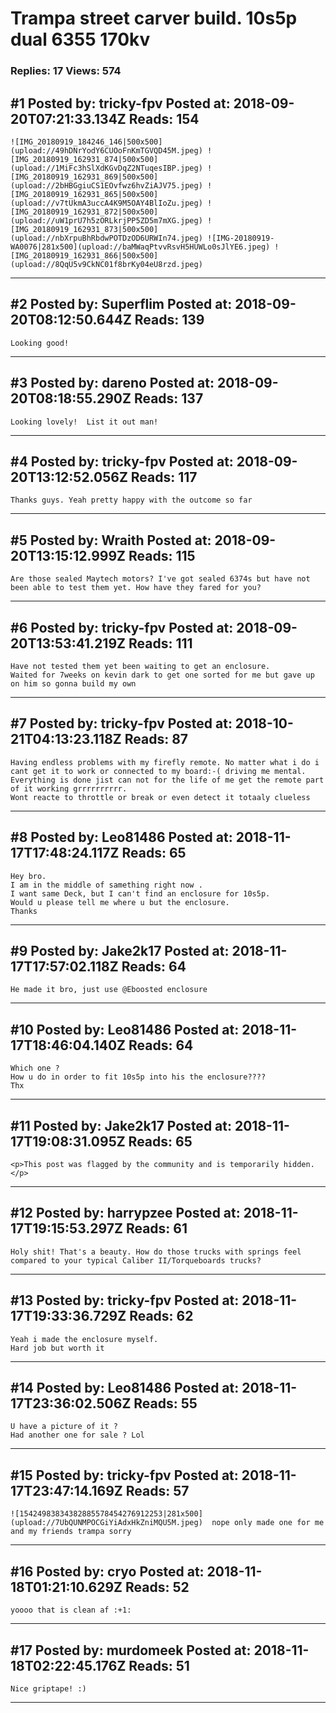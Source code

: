 # Trampa street carver build. 10s5p dual 6355 170kv

### Replies: 17 Views: 574

## \#1 Posted by: tricky-fpv Posted at: 2018-09-20T07:21:33.134Z Reads: 154

```
![IMG_20180919_184246_146|500x500](upload://49hDNrYodY6CUOoFnKmTGVQD45M.jpeg) ![IMG_20180919_162931_874|500x500](upload://1MiFc3hSlXdKGvDqZ2NTuqesIBP.jpeg) ![IMG_20180919_162931_869|500x500](upload://2bHBGgiuCS1EOvfwz6hvZiAJV75.jpeg) ![IMG_20180919_162931_865|500x500](upload://v7tUkmA3uccA4K9M5OAY4BlIoZu.jpeg) ![IMG_20180919_162931_872|500x500](upload://uW1prU7h5zORLkrjPP5ZD5m7mXG.jpeg) ![IMG_20180919_162931_873|500x500](upload://nbXrpuBhRbdwPOTDzOD6URWIn74.jpeg) ![IMG-20180919-WA0076|281x500](upload://baMWaqPtvvRsvH5HUWLo0sJlYE6.jpeg) ![IMG_20180919_162931_866|500x500](upload://8QqU5v9CkNC01f8brKy04eU8rzd.jpeg)
```

---
## \#2 Posted by: Superflim Posted at: 2018-09-20T08:12:50.644Z Reads: 139

```
Looking good!
```

---
## \#3 Posted by: dareno Posted at: 2018-09-20T08:18:55.290Z Reads: 137

```
Looking lovely!  List it out man!
```

---
## \#4 Posted by: tricky-fpv Posted at: 2018-09-20T13:12:52.056Z Reads: 117

```
Thanks guys. Yeah pretty happy with the outcome so far
```

---
## \#5 Posted by: Wraith Posted at: 2018-09-20T13:15:12.999Z Reads: 115

```
Are those sealed Maytech motors? I've got sealed 6374s but have not been able to test them yet. How have they fared for you?
```

---
## \#6 Posted by: tricky-fpv Posted at: 2018-09-20T13:53:41.219Z Reads: 111

```
Have not tested them yet been waiting to get an enclosure.
Waited for 7weeks on kevin dark to get one sorted for me but gave up on him so gonna build my own
```

---
## \#7 Posted by: tricky-fpv Posted at: 2018-10-21T04:13:23.118Z Reads: 87

```
Having endless problems with my firefly remote. No matter what i do i cant get it to work or connected to my board:-( driving me mental. Everything is done jist can not for the life of me get the remote part of it working grrrrrrrrrr.
Wont reacte to throttle or break or even detect it totaaly clueless
```

---
## \#8 Posted by: Leo81486 Posted at: 2018-11-17T17:48:24.117Z Reads: 65

```
Hey bro.
I am in the middle of samething right now .
I want same Deck, but I can't find an enclosure for 10s5p.
Would u please tell me where u but the enclosure.
Thanks
```

---
## \#9 Posted by: Jake2k17 Posted at: 2018-11-17T17:57:02.118Z Reads: 64

```
He made it bro, just use @Eboosted enclosure
```

---
## \#10 Posted by: Leo81486 Posted at: 2018-11-17T18:46:04.140Z Reads: 64

```
Which one ?
How u do in order to fit 10s5p into his the enclosure????
Thx
```

---
## \#11 Posted by: Jake2k17 Posted at: 2018-11-17T19:08:31.095Z Reads: 65

```
<p>This post was flagged by the community and is temporarily hidden.</p>
```

---
## \#12 Posted by: harrypzee Posted at: 2018-11-17T19:15:53.297Z Reads: 61

```
Holy shit! That's a beauty. How do those trucks with springs feel compared to your typical Caliber II/Torqueboards trucks?
```

---
## \#13 Posted by: tricky-fpv Posted at: 2018-11-17T19:33:36.729Z Reads: 62

```
Yeah i made the enclosure myself.
Hard job but worth it
```

---
## \#14 Posted by: Leo81486 Posted at: 2018-11-17T23:36:02.506Z Reads: 55

```
U have a picture of it ?
Had another one for sale ? Lol
```

---
## \#15 Posted by: tricky-fpv Posted at: 2018-11-17T23:47:14.169Z Reads: 57

```
![15424983834382885578454276912253|281x500](upload://7UbQUNMPOCGiYiAdxHkZniMQU5M.jpeg)  nope only made one for me and my friends trampa sorry
```

---
## \#16 Posted by: cryo Posted at: 2018-11-18T01:21:10.629Z Reads: 52

```
yoooo that is clean af :+1:
```

---
## \#17 Posted by: murdomeek Posted at: 2018-11-18T02:22:45.176Z Reads: 51

```
Nice griptape! :)
```

---
